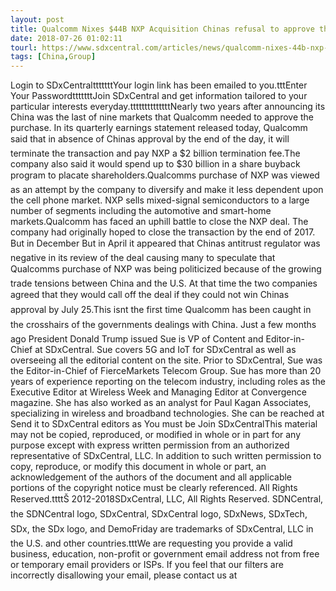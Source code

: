```yaml
---
layout: post
title: Qualcomm Nixes $44B NXP Acquisition Chinas refusal to approve the deal was viewed as part of the growing...
date: 2018-07-26 01:02:11
tourl: https://www.sdxcentral.com/articles/news/qualcomm-nixes-44b-nxp-acquisition/2018/07/
tags: [China,Group]
---
```

Login to SDxCentraltttttttYour login link has been emailed to you.tttEnter Your PasswordtttttttJoin SDxCentral and get information tailored to your particular interests everyday.ttttttttttttttNearly two years after announcing its China was the last of nine markets that Qualcomm needed to approve the purchase. In its quarterly earnings statement released today, Qualcomm said that in absence of Chinas approval by the end of the day, it will terminate the transaction and pay NXP a $2 billion termination fee.The company also said it would spend up to $30 billion in a share buyback program to placate shareholders.Qualcomms purchase of NXP was viewed as an attempt by the company to diversify and make it less dependent upon the cell phone market. NXP sells mixed-signal semiconductors to a large number of segments including the automotive and smart-home markets.Qualcomm has faced an uphill battle to close the NXP deal. The company had originally hoped to close the transaction by the end of 2017. But in December But in April it appeared that Chinas antitrust regulator was negative in its review of the deal causing many to speculate that Qualcomms purchase of NXP was being politicized because of the growing trade tensions between China and the U.S. At that time the two companies agreed that they would call off the deal if they could not win Chinas approval by July 25.This isnt the first time Qualcomm has been caught in the crosshairs of the governments dealings with China. Just a few months ago President Donald Trump issued Sue is VP of Content and Editor-in-Chief at SDxCentral. Sue covers 5G and IoT for SDxCentral as well as overseeing all the editorial content on the site. Prior to SDxCentral, Sue was the Editor-in-Chief of FierceMarkets Telecom Group. Sue has more than 20 years of experience reporting on the telecom industry, including roles as the Executive Editor at Wireless Week and Managing Editor at Convergence magazine. She has also worked as an analyst for Paul Kagan Associates, specializing in wireless and broadband technologies. She can be reached at Send it to SDxCentral editors as You must be Join SDxCentralThis material may not be copied, reproduced, or modified in whole or in part for any purpose except with express written permission from an authorized representative of SDxCentral, LLC. In addition to such written permission to copy, reproduce, or modify this document in whole or part, an acknowledgement of the authors of the document and all applicable portions of the copyright notice must be clearly referenced. All Rights Reserved.ttttŠ 2012-2018SDxCentral, LLC, All Rights Reserved. SDNCentral, the SDNCentral logo, SDxCentral, SDxCentral logo, SDxNews, SDxTech, SDx, the SDx logo, and DemoFriday are trademarks of SDxCentral, LLC in the U.S. and other countries.tttWe are requesting you provide a valid business, education, non-profit or government email address not from free or temporary email providers or ISPs. If you feel that our filters are incorrectly disallowing your email, please contact us at 